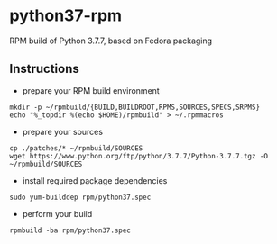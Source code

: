 # python37-rpm
RPM build of Python 3.7.7, based on Fedora packaging

## Instructions
- prepare your RPM build environment
```
mkdir -p ~/rpmbuild/{BUILD,BUILDROOT,RPMS,SOURCES,SPECS,SRPMS}
echo "%_topdir %(echo $HOME)/rpmbuild" > ~/.rpmmacros
```

- prepare your sources
```
cp ./patches/* ~/rpmbuild/SOURCES
wget https://www.python.org/ftp/python/3.7.7/Python-3.7.7.tgz -O ~/rpmbuild/SOURCES
```
- install required package dependencies
```
sudo yum-builddep rpm/python37.spec
```

- perform your build
```
rpmbuild -ba rpm/python37.spec
```
